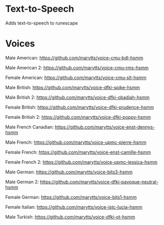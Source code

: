 # Text-to-Speech
Adds text-to-speech to runescape

# Voices

Male American: https://github.com/marytts/voice-cmu-bdl-hsmm

Male American 2: https://github.com/marytts/voice-cmu-rms-hsmm

Female American: https://github.com/marytts/voice-cmu-slt-hsmm

Male British: https://github.com/marytts/voice-dfki-spike-hsmm

Male British 2: https://github.com/marytts/voice-dfki-obadiah-hsmm

Female British: https://github.com/marytts/voice-dfki-prudence-hsmm

Female British 2: https://github.com/marytts/voice-dfki-poppy-hsmm

Male French Canadian: https://github.com/marytts/voice-enst-dennys-hsmm

Male French: https://github.com/marytts/voice-upmc-pierre-hsmm

Female French: https://github.com/marytts/voice-enst-camille-hsmm

Female French 2: https://github.com/marytts/voice-upmc-jessica-hsmm

Male German: https://github.com/marytts/voice-bits3-hsmm

Male German 2: https://github.com/marytts/voice-dfki-pavoque-neutral-hsmm

Female German: https://github.com/marytts/voice-bits1-hsmm

Female Italian: https://github.com/marytts/voice-istc-lucia-hsmm

Male Turkish: https://github.com/marytts/voice-dfki-ot-hsmm

